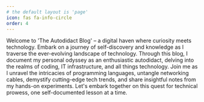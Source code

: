 ```yaml
---
# the default layout is 'page'
icon: fas fa-info-circle
order: 4
---
```


 Welcome to 'The Autodidact Blog' – a digital haven where curiosity meets technology. Embark on a journey of self-discovery and knowledge as I traverse the ever-evolving landscape of technology. Through this blog, I document my personal odyssey as an enthusiastic autodidact, delving into the realms of coding, IT infrastructure, and all things technology. Join me as I unravel the intricacies of programming languages, untangle networking cables, demystify cutting-edge tech trends, and share insightful notes from my hands-on experiments. Let's embark together on this quest for technical prowess, one self-documented lesson at a time.

